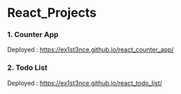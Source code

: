 # React_Projects

### 1. Counter App

Deployed : https://ex1st3nce.github.io/react_counter_app/


### 2. Todo List 

Deployed : https://ex1st3nce.github.io/react_todo_list/
